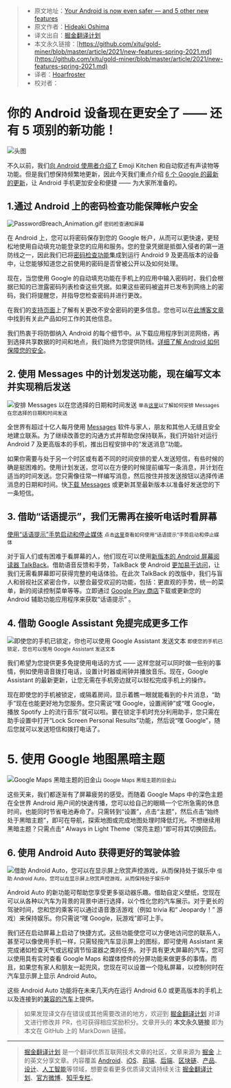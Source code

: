 > * 原文地址：[Your Android is now even safer — and 5 other new features](https://blog.google/products/android/new-features-spring-2021/)
> * 原文作者：[Hideaki Oshima](https://blog.google/)
> * 译文出自：[掘金翻译计划](https://github.com/xitu/gold-miner)
> * 本文永久链接：[https://github.com/xitu/gold-miner/blob/master/article/2021/new-features-spring-2021.md](https://github.com/xitu/gold-miner/blob/master/article/2021/new-features-spring-2021.md)
> * 译者：[Hoarfroster](https://github.com/Hoarfroster)
> * 校对者：

# 你的 Android 设备现在更安全了 —— 还有 5 项别的新功能！

![头图](https://storage.googleapis.com/gweb-uniblog-publish-prod/images/Hero_Image_W3RuhIb.max-1000x1000.png)

不久以前，我们[向 Android 使用者介绍了](https://blog.google/products/android/new-features-winter-2020/) Emoji Kitchen 和自动叙述有声读物等功能。但是我们想保持频繁地更新，因此今天我们重点介绍 [6 个 Google 的最新的更新](https://android.com/google-features-on-android)，让 Android 手机更加安全和便捷 —— 为大家所准备的。

## 1.通过 Android 上的密码检查功能保障帐户安全

![PasswordBreach_Animation.gif](https://p1-juejin.byteimg.com/tos-cn-i-k3u1fbpfcp/3898e72b4b234265a9a94fb65ceec89e~tplv-k3u1fbpfcp-zoom-1.image)
<small>密码检查通知屏幕</small>

在 Android 上，您可以将密码保存到您的 Google 帐户，从而可以更快速，更轻松地使用自动填充功能登录您的应用和服务。您的登录凭据是抵御入侵者的第一道防线之一，因此我们已将[密码检查功能](https://blog.google/technology/safety-security/password-checkup/)集成到运行 Android 9 及更高版本的设备中，让您能够知道您之前使用的密码是否曾被公开以及如何处理。

现在，当您使用 Google 的自动填充功能在手机上的应用中输入密码时，我们会根据已知的已泄露密码列表检查这些凭据。如果这些密码被盗并已发布到网络上的密码，我们将提醒您，并指导您检查密码并进行更改。

在我们的[支持页面](https://support.google.com/accounts/answer/9457609?hl=en#zippy=%2Cview-data-breaches-we-check)上了解有关更改不安全密码的更多信息。您也可以在[此博客文章](https://security.googleblog.com/2021/02/new-password-checkup-feature-coming-to.html)中找到有关此产品如何工作的其他信息。

我们热衷于将防御纳入 Android 的每个细节中。从下载应用程序到浏览网络，再到选择共享数据的时间和地点，我们始终为您提供防线。[详细了解 Android 如何保障您的安全](https://www.android.com/safety/)。

## 2. 使用 Messages 中的计划发送功能，现在编写文本并实现稍后发送

![安排 Messages 以在您选择的日期和时间发送](https://p9-juejin.byteimg.com/tos-cn-i-k3u1fbpfcp/e7c6518daafb4a318cc9c8ec9d0f7841~tplv-k3u1fbpfcp-zoom-1.image)
<small>单击[这里](https://youtu.be/jxfrZV1kkhM)以了解如何安排 Messages 在您选择的日期和时间发送</small>

全世界有超过十亿人每月使用 [Messages](https://messages.google.com/) 软件与家人，朋友和其他人无缝且安全地建立联系。为了继续改善您的沟通方式并帮助您保持联系，我们开始针对运行 Android 7 及更高版本的手机，推出日程安排中的“发送消息”功能。

如果你需要与处于另一个时区或有着不同的时间安排的爱人发送短信，有些时候的确是挺困难的。使用计划发送，您可以在方便的时候提前编写一条消息，并计划在适当的时间发送。您只需像往常一样编写消息，然后按住并按发送按钮以选择传递消息的日期和时间。快[下载 Messages](https://play.google.com/store/apps/details?id=com.google.android.apps.messaging) 或更新其至最新版本以准备好发送您的下一条短信。

## 3. 借助“话语提示”，我们无需再在接听电话时看屏幕

[使用“话语提示”手势启动和停止媒体](https://p9-juejin.byteimg.com/tos-cn-i-k3u1fbpfcp/97ba274886684f3ebf1604a6fa5fded3~tplv-k3u1fbpfcp-zoom-1.image)
<small>点击[这里](https://www.youtube.com/watch?v=40hITd7mvXY&feature=youtu.be&ab_channel=Android)查看如何使用“话语提示”手势启动和停止媒体</small>

对于盲人们或有困难于看屏幕的人，他们现在可以使用[新版本的 Android 屏幕阅读器 TalkBack](https://blog.google/products/android/all-new-talkback/)。借助语音反馈和手势，TalkBack 使 Android [更加易于访问](https://www.youtube.com/watch?v=90daoPcJpBM&feature=emb_title)，让我们无需看屏幕即可获得完整的电话体验。在此次 TalkBack 的改版中，我们与盲人和弱视社区紧密合作，以整合最受欢迎的功能，包括：更直观的手势，统一的菜单，新的阅读控制菜单等等。立即通过 [Google Play 商店](https://play.google.com/store/apps/details?id=com.google.android.marvin.talkback)下载或更新您的 Android 辅助功能应用程序来获取“话语提示” 。

## 4. 借助 Google Assistant 免提完成更多工作

![即使您的手机已锁定，你也可以使用 Google Assistant 发送文本](https://p1-juejin.byteimg.com/tos-cn-i-k3u1fbpfcp/7f3376439327455e86da0fdcb4d390a7~tplv-k3u1fbpfcp-zoom-1.image)
<small>即使您的手机已锁定，您也可以使用 Google Assistant 发送文本</small>

我们希望为您提供更多免提使用电话的方式 —— 这样您就可以同时做一些别的事情，例如使用语音拨打电话，设置计时器或闹钟并播放音乐。现在，Google Assistant 的最新更新，让您无需在手机旁边就可以轻松完成手机上的操作。

现在即使您的手机被锁定，或隔着房间，显示着瞧一眼就能看到的卡片消息，“助手”现在也能更好地为您服务。您只需说“嘿 Google，设置闹钟”或“嘿 Google，播放 Spotify 上的流行音乐”就可以啦。要在锁定手机时充分利用助手，您只需在助手设置中打开“Lock Screen Personal Results”功能，然后说“嘿 Google”，随后您就可以发送短信和拨打电话了。

# 5. 使用 Google 地图黑暗主题

![Google Maps 黑暗主题的旧金山](https://p3-juejin.byteimg.com/tos-cn-i-k3u1fbpfcp/63add7b580f64fc38f7063dd14b1f9af~tplv-k3u1fbpfcp-zoom-1.image)
<small>Google Maps 黑暗主题的旧金山</small>

这些天来，我们都逐渐有了屏幕疲劳的感受。而随着 Google Maps 中的深色主题在全世界 Android 用户间的快速传播，您可以给自己的眼睛一个它所急需的休息时间，也能同时节省电池寿命了。只需转到“设置”，点击“主题”，然后点击“始终处于黑暗主题”，即可在导航，探索地图或完成地图处理时降低灯光。不想继续用黑暗主题？只需点击“ Always in Light Theme（常亮主题）”即可将其切换回去。

## 6. 使用 Android Auto 获得更好的驾驶体验

![借助 Android Auto，您可以在显示屏上欣赏声控游戏，从而保持处于娱乐中](https://p6-juejin.byteimg.com/tos-cn-i-k3u1fbpfcp/35ddb6dfc1994531b4852272ebe19d44~tplv-k3u1fbpfcp-zoom-1.image)
<small>借助 Android Auto，您可以在显示屏上欣赏声控游戏，从而保持处于娱乐中</small>

Android Auto 的新功能可帮助您享受更多驱动器乐趣。借助自定义壁纸，您现在可以从各种以汽车为背景的背景中进行选择，以个性化您的汽车展示。对于更长的驾驶时间，您和您的乘客可以通过语音激活游戏（例如 trivia 和“ Jeopardy！” 游戏）来保持娱乐。你只需说“嘿 Google，玩游戏”即可上手。

我们还在启动屏幕上启动了快捷方式。这些功能使您可以方便地访问您的联系人，甚至可以像使用手机一样，只需轻按汽车显示屏上的图标，即可使用 Assistant 来完成诸如检查天气或远程调节恒温器之类的任务。对于具有更大屏幕的汽车，您可以使用具有实时查看 Google Maps 和媒体控件的分屏功能来做更多的事情。而且，如果您有家人和朋友一起兜风，您现在可以设置一个隐私屏幕，以控制何时在汽车显示屏上显示 Android Auto。

这些 Android Auto 功能将在未来几天内在运行 Android 6.0 或更高版本的手机上以及连接到的[兼容的汽车](https://www.android.com/auto/compatibility/)上提供。

> 如果发现译文存在错误或其他需要改进的地方，欢迎到 [掘金翻译计划](https://github.com/xitu/gold-miner) 对译文进行修改并 PR，也可获得相应奖励积分。文章开头的 **本文永久链接** 即为本文在 GitHub 上的 MarkDown 链接。

---

> [掘金翻译计划](https://github.com/xitu/gold-miner) 是一个翻译优质互联网技术文章的社区，文章来源为 [掘金](https://juejin.im) 上的英文分享文章。内容覆盖 [Android](https://github.com/xitu/gold-miner#android)、[iOS](https://github.com/xitu/gold-miner#ios)、[前端](https://github.com/xitu/gold-miner#前端)、[后端](https://github.com/xitu/gold-miner#后端)、[区块链](https://github.com/xitu/gold-miner#区块链)、[产品](https://github.com/xitu/gold-miner#产品)、[设计](https://github.com/xitu/gold-miner#设计)、[人工智能](https://github.com/xitu/gold-miner#人工智能)等领域，想要查看更多优质译文请持续关注 [掘金翻译计划](https://github.com/xitu/gold-miner)、[官方微博](http://weibo.com/juejinfanyi)、[知乎专栏](https://zhuanlan.zhihu.com/juejinfanyi)。
